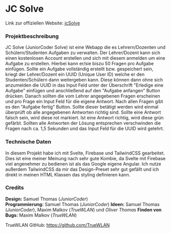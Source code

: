 # JC Solve

Link zur offiziellen Website: [jcSolve](http://solve.juniorcoder.de)

### Projektbeschreibung
JC Solve (JuniorCoder Solve) ist eine Webapp die es Lehrern/Dozenten und Schülern/Studenten Aufgaben zu verwalten. Der Lehrer/Dozent kann sich einen kostenlosen Account erstellen und sich mit diesem anmelden um eine Aufgabe zu erstellen. Hierbei kann er/sie biszu 50 Fragen pro Aufgabe einfügen. Sollte ein Aufgabe vollständig erstellt bzw. gespeichert sein, kriegt der Lehrer/Dozent ein UUID (Unique User ID) welche er den Studenten/Schülern dann weitergeben kann. Diese können dann ohne sich anzumelden die UUID in das Input Feld unter der Überschrift "Erledige eine Aufgabe" einfügen und anschließend auf den "Aufgabe anfangen" Button drücken. Danach sollten die vom Lehrer angegebenen Fragen erscheinen und pro Frage ein Input Feld für die eigene Antwort. Nach allen Fragen gibt es den "Aufgabe fertig" Button. Sollte dieser betätigt werden wird einmal überprüft ob alle angegebenen Antworten richtig sind. Sollte eine Antwort falsch sein, wird diese rot markiert. Ist eine Antwort richtig, wird diese grün gefärbt. Sollten alle Antworten der Lösung entsprechen verschwinden die Fragen nach ca. 1,5 Sekunden und das Input Feld für die UUID wird gelehrt.

### Technische Daten
In diesem Projekt habe ich mit Svelte, Firebase und TailwindCSS gearbeitet. Dies ist eine meiner Meinung nach sehr gute Kombie, da Svelte mit Firebase viel angenehmer zu bedienen ist als das Google eigene Angular. Ich nutze außerdem TailwindCSS da mir das Design-Preset sehr gut gefällt und ich direkt in meinen HTML Klassen das styling definieren kann.


### Credits

__Design:__ Samuel Thomas (*JuniorCoder*)  
__Programmierung:__ Samuel Thomas (*JuniorCoder*) 
__Ideen:__ Samuel Thomas (*JuniorCoder*), Maxim Malkov (*TrueWLAN*) und *Oliver Thomas* 
__Finden von Bugs:__ Maxim Malkov (*TrueWLAN*)

TrueWLAN GitHub: https://github.com/TrueWLAN
